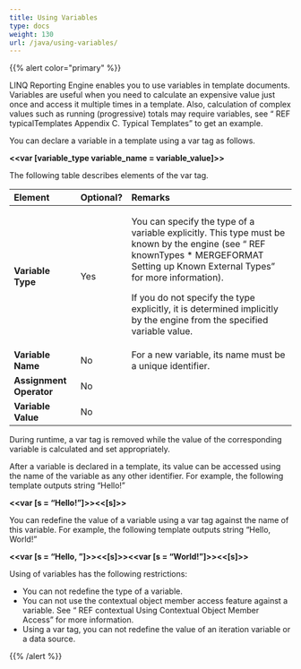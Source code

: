 ```yaml
---
title: Using Variables
type: docs
weight: 130
url: /java/using-variables/
---
```


{{% alert color="primary" %}} 

LINQ Reporting Engine enables you to use variables in template documents. Variables are useful when you need to calculate an expensive value just once and access it multiple times in a template. Also, calculation of complex values such as running (progressive) totals may require variables, see “ REF typicalTemplates Appendix C. Typical Templates” to get an example.

You can declare a variable in a template using a var tag as follows.

**&lt;&lt;var [variable_type variable_name = variable_value]&gt;&gt;**

The following table describes elements of the var tag.

|Element|Optional?|Remarks|
| :- | :- | :- |
|**Variable Type**|Yes|<p>You can specify the type of a variable explicitly. This type must be known by the engine (see “ REF knownTypes  \* MERGEFORMAT Setting up Known External Types” for more information).</p><p>If you do not specify the type explicitly, it is determined implicitly by the engine from the specified variable value.</p>|
|**Variable Name**|No|For a new variable, its name must be a unique identifier.|
|**Assignment Operator**|No| |
|**Variable Value**|No| |


During runtime, a var tag is removed while the value of the corresponding variable is calculated and set appropriately.

After a variable is declared in a template, its value can be accessed using the name of the variable as any other identifier. For example, the following template outputs string “Hello!”

**&lt;&lt;var [s = “Hello!”]&gt;&gt;&lt;&lt;[s]&gt;&gt;**

You can redefine the value of a variable using a var tag against the name of this variable. For example, the following template outputs string “Hello, World!”

**&lt;&lt;var [s = “Hello, ”]&gt;&gt;&lt;&lt;[s]&gt;&gt;&lt;&lt;var [s = “World!”]&gt;&gt;&lt;&lt;[s]&gt;&gt;**

Using of variables has the following restrictions:

- You can not redefine the type of a variable.
- You can not use the contextual object member access feature against a variable. See “ REF contextual Using Contextual Object Member Access” for more information.
- Using a var tag, you can not redefine the value of an iteration variable or a data source.

{{% /alert %}}
